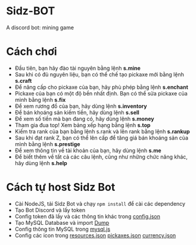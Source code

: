 # Sidz-BOT
A discord bot: mining game

# Cách chơi
* Đầu tiên, bạn hãy đào tài nguyên bằng lệnh **s.mine**
* Sau khi có đủ nguyên liệu, bạn có thể chế tạo pickaxe mới bằng lệnh **s.craft**
* Để nâng cấp cho pickaxe của bạn, hãy phù phép bằng lệnh **s.enchant**
* Pickaxe của bạn có một độ bền nhất định. Bạn có thể sửa pickaxe của mình bằng lệnh **s.fix**
* Để xem rương đồ của bạn, hãy dùng lệnh **s.inventory**
* Để bán khoáng sản kiếm tiền, hãy dùng lệnh **s.sell**
* Để xem số tiền mà bạn đang có, hãy dùng lệnh **s.money**
* Tham gia đua top! Xem bảng xếp hạng bằng lệnh **s.top**
* Kiếm tra rank của bạn bằng lệnh s.rank và lên rank bằng lệnh **s.rankup**
* Sau khi đạt rank Z, bạn có thể lên cấp để tăng giá bán khoáng sản của mình bằng lệnh **s.prestige**
* Để xem thông tin về tài khoản của bạn, hãy dùng lệnh **s.me**
* Để biết thêm về tất cả các câu lệnh, cũng như những chức năng khác, hãy dùng lệnh **s.help**


# Cách tự host Sidz Bot
* Cài NodeJS, tải Sidz Bot và chạy `npm install` để cài các dependency
* Tạo Bot Discord và lấy token
* Config token đã lấy và các thông tin khác trong [config.json](config.json)
* Tạo MySQL Database và import [Dump](SidzBotDump.sql)
* Config thông tin MySQL trong [mysql.js](mysql.js)
* Config các icon trong [resources.json](mining/resources.json) [pickaxes.json](mining/pickaxes.json) [currency.json](mining/currency.json) 
